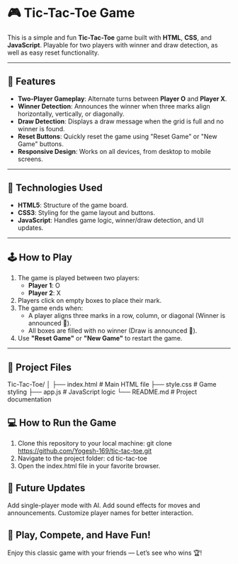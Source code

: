 # 🎮 Tic-Tac-Toe Game

This is a simple and fun **Tic-Tac-Toe** game built with **HTML**, **CSS**, and **JavaScript**. Playable for two players with winner and draw detection, as well as easy reset functionality.

---

## 🚀 Features

- **Two-Player Gameplay**: Alternate turns between **Player O** and **Player X**.
- **Winner Detection**: Announces the winner when three marks align horizontally, vertically, or diagonally.
- **Draw Detection**: Displays a draw message when the grid is full and no winner is found.
- **Reset Buttons**: Quickly reset the game using "Reset Game" or "New Game" buttons.
- **Responsive Design**: Works on all devices, from desktop to mobile screens.

---

## 🎨 Technologies Used

- **HTML5**: Structure of the game board.
- **CSS3**: Styling for the game layout and buttons.
- **JavaScript**: Handles game logic, winner/draw detection, and UI updates.

---

## 🕹️ How to Play

1. The game is played between two players:
   - **Player 1**: O  
   - **Player 2**: X  
2. Players click on empty boxes to place their mark.
3. The game ends when:
   - A player aligns three marks in a row, column, or diagonal (Winner is announced 🎉).
   - All boxes are filled with no winner (Draw is announced 🤝).
4. Use **"Reset Game"** or **"New Game"** to restart the game.

---

## 📁 Project Files

Tic-Tac-Toe/
│
├── index.html        # Main HTML file
├── style.css         # Game styling
├── app.js            # JavaScript logic
└── README.md         # Project documentation


## 💻 How to Run the Game

1. Clone this repository to your local machine:
   git clone https://github.com/Yogesh-169/tic-tac-toe.git
2. Navigate to the project folder:
   cd tic-tac-toe
3. Open the index.html file in your favorite browser.

## 🚧 Future Updates
Add single-player mode with AI.
Add sound effects for moves and announcements.
Customize player names for better interaction.

## 🎉 Play, Compete, and Have Fun!
Enjoy this classic game with your friends — Let’s see who wins 🏆!



